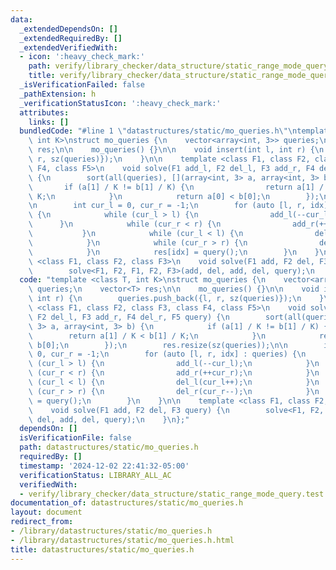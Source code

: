 ```yaml
---
data:
  _extendedDependsOn: []
  _extendedRequiredBy: []
  _extendedVerifiedWith:
  - icon: ':heavy_check_mark:'
    path: verify/library_checker/data_structure/static_range_mode_query.test.cpp
    title: verify/library_checker/data_structure/static_range_mode_query.test.cpp
  _isVerificationFailed: false
  _pathExtension: h
  _verificationStatusIcon: ':heavy_check_mark:'
  attributes:
    links: []
  bundledCode: "#line 1 \"datastructures/static/mo_queries.h\"\ntemplate <class T,\
    \ int K>\nstruct mo_queries {\n    vector<array<int, 3>> queries;\n    vector<T>\
    \ res;\n\n    mo_queries() {}\n\n    void insert(int l, int r) {\n        queries.push_back({l,\
    \ r, sz(queries)});\n    }\n\n    template <class F1, class F2, class F3, class\
    \ F4, class F5>\n    void solve(F1 add_l, F2 del_l, F3 add_r, F4 del_r, F5 query)\
    \ {\n        sort(all(queries), [](array<int, 3> a, array<int, 3> b) {\n     \
    \       if (a[1] / K != b[1] / K) {\n                return a[1] / K < b[1] /\
    \ K;\n            }\n            return a[0] < b[0];\n        });\n        res.resize(sz(queries));\n\
    \n        int cur_l = 0, cur_r = -1;\n        for (auto [l, r, idx] : queries)\
    \ {\n            while (cur_l > l) {\n                add_l(--cur_l);\n      \
    \      }\n            while (cur_r < r) {\n                add_r(++cur_r);\n \
    \           }\n            while (cur_l < l) {\n                del_l(cur_l++);\n\
    \            }\n            while (cur_r > r) {\n                del_r(cur_r--);\n\
    \            }\n            res[idx] = query();\n        }\n    }\n\n    template\
    \ <class F1, class F2, class F3>\n    void solve(F1 add, F2 del, F3 query) {\n\
    \        solve<F1, F2, F1, F2, F3>(add, del, add, del, query);\n    }\n};\n"
  code: "template <class T, int K>\nstruct mo_queries {\n    vector<array<int, 3>>\
    \ queries;\n    vector<T> res;\n\n    mo_queries() {}\n\n    void insert(int l,\
    \ int r) {\n        queries.push_back({l, r, sz(queries)});\n    }\n\n    template\
    \ <class F1, class F2, class F3, class F4, class F5>\n    void solve(F1 add_l,\
    \ F2 del_l, F3 add_r, F4 del_r, F5 query) {\n        sort(all(queries), [](array<int,\
    \ 3> a, array<int, 3> b) {\n            if (a[1] / K != b[1] / K) {\n        \
    \        return a[1] / K < b[1] / K;\n            }\n            return a[0] <\
    \ b[0];\n        });\n        res.resize(sz(queries));\n\n        int cur_l =\
    \ 0, cur_r = -1;\n        for (auto [l, r, idx] : queries) {\n            while\
    \ (cur_l > l) {\n                add_l(--cur_l);\n            }\n            while\
    \ (cur_r < r) {\n                add_r(++cur_r);\n            }\n            while\
    \ (cur_l < l) {\n                del_l(cur_l++);\n            }\n            while\
    \ (cur_r > r) {\n                del_r(cur_r--);\n            }\n            res[idx]\
    \ = query();\n        }\n    }\n\n    template <class F1, class F2, class F3>\n\
    \    void solve(F1 add, F2 del, F3 query) {\n        solve<F1, F2, F1, F2, F3>(add,\
    \ del, add, del, query);\n    }\n};"
  dependsOn: []
  isVerificationFile: false
  path: datastructures/static/mo_queries.h
  requiredBy: []
  timestamp: '2024-12-02 22:41:32-05:00'
  verificationStatus: LIBRARY_ALL_AC
  verifiedWith:
  - verify/library_checker/data_structure/static_range_mode_query.test.cpp
documentation_of: datastructures/static/mo_queries.h
layout: document
redirect_from:
- /library/datastructures/static/mo_queries.h
- /library/datastructures/static/mo_queries.h.html
title: datastructures/static/mo_queries.h
---
```

